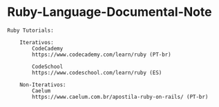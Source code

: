 # Ruby-Language-Documental-Note

    Ruby Tutorials:
    
        Iterativos:
            CodeCademy
            https://www.codecademy.com/learn/ruby (PT-br)

            CodeSchool
            https://www.codeschool.com/learn/ruby (ES)

        Non-Iterativos:
            Caelum
            https://www.caelum.com.br/apostila-ruby-on-rails/ (PT-br)
